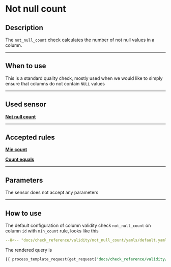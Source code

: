 # Not null count
## Description
The `not_null_count` check calculates the number of not null values in a  column.
___
## When to use
This is a standard quality check, mostly used when we would like to simply ensure that columns do not contain `NULL` 
values
___
## Used sensor
[__Not null count__](../../../sensor_reference/validity/not_null_count/not_null_count.md)
___
## Accepted rules
[__Min count__](../../../rule_reference/comparison/min_count.md)

[__Count equals__](../../../rule_reference/comparison/count_equals.md)
___
## Parameters
The sensor does not accept any parameters
___
## How to use
The default configuration of column validity check `not_null_count` on column `id` with `min_count` rule, looks like this
```yaml hl_lines="16-28" linenums="1"
--8<-- "docs/check_reference/validity/not_null_count/yamls/default.yaml"
```
The rendered query is
```SQL
{{ process_template_request(get_request("docs/check_reference/validity/not_null_count/requests/default.json")) }}
```

